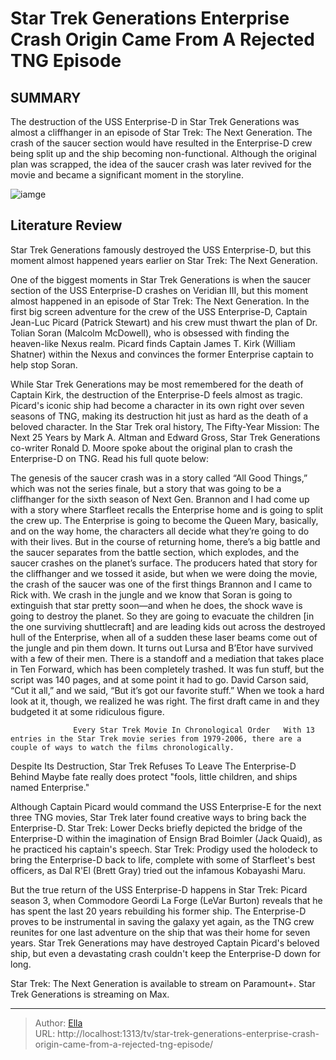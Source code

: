 # Star Trek Generations Enterprise Crash Origin Came From A Rejected TNG Episode


## SUMMARY 



  The destruction of the USS Enterprise-D in Star Trek Generations was almost a cliffhanger in an episode of Star Trek: The Next Generation.   The crash of the saucer section would have resulted in the Enterprise-D crew being split up and the ship becoming non-functional.   Although the original plan was scrapped, the idea of the saucer crash was later revived for the movie and became a significant moment in the storyline.  

![iamge](https://static1.srcdn.com/wordpress/wp-content/uploads/2024/01/the-enterprise-d-patrick-stewart-as-picard-from-star-trek-generations.jpg)

## Literature Review
Star Trek Generations famously destroyed the USS Enterprise-D, but this moment almost happened years earlier on Star Trek: The Next Generation.




One of the biggest moments in Star Trek Generations is when the saucer section of the USS Enterprise-D crashes on Veridian III, but this moment almost happened in an episode of Star Trek: The Next Generation. In the first big screen adventure for the crew of the USS Enterprise-D, Captain Jean-Luc Picard (Patrick Stewart) and his crew must thwart the plan of Dr. Tolian Soran (Malcolm McDowell), who is obsessed with finding the heaven-like Nexus realm. Picard finds Captain James T. Kirk (William Shatner) within the Nexus and convinces the former Enterprise captain to help stop Soran.




While Star Trek Generations may be most remembered for the death of Captain Kirk, the destruction of the Enterprise-D feels almost as tragic. Picard&#39;s iconic ship had become a character in its own right over seven seasons of TNG, making its destruction hit just as hard as the death of a beloved character. In the Star Trek oral history, The Fifty-Year Mission: The Next 25 Years by Mark A. Altman and Edward Gross, Star Trek Generations co-writer Ronald D. Moore spoke about the original plan to crash the Enterprise-D on TNG. Read his full quote below:


The genesis of the saucer crash was in a story called “All Good Things,” which was not the series finale, but a story that was going to be a cliffhanger for the sixth season of Next Gen. Brannon and I had come up with a story where Starfleet recalls the Enterprise home and is going to split the crew up. The Enterprise is going to become the Queen Mary, basically, and on the way home, the characters all decide what they’re going to do with their lives. But in the course of returning home, there’s a big battle and the saucer separates from the battle section, which explodes, and the saucer crashes on the planet’s surface. The producers hated that story for the cliffhanger and we tossed it aside, but when we were doing the movie, the crash of the saucer was one of the first things Brannon and I came to Rick with. We crash in the jungle and we know that Soran is going to extinguish that star pretty soon—and when he does, the shock wave is going to destroy the planet. So they are going to evacuate the children [in the one surviving shuttlecraft] and are leading kids out across the destroyed hull of the Enterprise, when all of a sudden these laser beams come out of the jungle and pin them down. It turns out Lursa and B’Etor have survived with a few of their men. There is a standoff and a mediation that takes place in Ten Forward, which has been completely trashed. It was fun stuff, but the script was 140 pages, and at some point it had to go. David Carson said, “Cut it all,” and we said, “But it’s got our favorite stuff.” When we took a hard look at it, though, we realized he was right. The first draft came in and they budgeted it at some ridiculous figure.





                  Every Star Trek Movie In Chronological Order   With 13 entries in the Star Trek movie series from 1979-2006, there are a couple of ways to watch the films chronologically.    


 Despite Its Destruction, Star Trek Refuses To Leave The Enterprise-D Behind 
Maybe fate really does protect &#34;fools, little children, and ships named Enterprise.&#34;
         

Although Captain Picard would command the USS Enterprise-E for the next three TNG movies, Star Trek later found creative ways to bring back the Enterprise-D. Star Trek: Lower Decks briefly depicted the bridge of the Enterprise-D within the imagination of Ensign Brad Boimler (Jack Quaid), as he practiced his captain&#39;s speech. Star Trek: Prodigy used the holodeck to bring the Enterprise-D back to life, complete with some of Starfleet&#39;s best officers, as Dal R&#39;El (Brett Gray) tried out the infamous Kobayashi Maru.




But the true return of the USS Enterprise-D happens in Star Trek: Picard season 3, when Commodore Geordi La Forge (LeVar Burton) reveals that he has spent the last 20 years rebuilding his former ship. The Enterprise-D proves to be instrumental in saving the galaxy yet again, as the TNG crew reunites for one last adventure on the ship that was their home for seven years. Star Trek Generations may have destroyed Captain Picard&#39;s beloved ship, but even a devastating crash couldn&#39;t keep the Enterprise-D down for long.



Star Trek: The Next Generation is available to stream on Paramount&#43;. Star Trek Generations is streaming on Max.






---

> Author: [Ella](https://instagram.hk.cn/)  
> URL: http://localhost:1313/tv/star-trek-generations-enterprise-crash-origin-came-from-a-rejected-tng-episode/  

